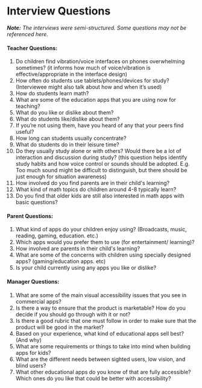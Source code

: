 # Interview Questions

***Note:** The interviews were semi-structured. Some questions may not be referenced here.*


#### Teacher Questions:

1. Do children find vibration/voice interfaces on phones overwhelming sometimes? (it informs how much of voice/vibration is effective/appropriate in the interface design)
2. How often do students use tablets/phones/devices for study? (Interviewee might also talk about how and when it’s used)
3. How do students learn math?
4. What are some of the education apps that you are using now for teaching?
5. What do you like or dislike about them?
6. What do students like/dislike about them?
7. If you’re not using them, have you heard of any that your peers find useful?
8. How long can students usually concentrate?
9. What do students do in their leisure time?
10. Do they usually study alone or with others? Would there be a lot of interaction and discussion during study?
 (this question helps identify study habits and how voice control or sounds should be adopted. E.g. Too much sound might be difficult to distinguish, but there should be just enough for situation awareness)
11. How involved do you find parents are in their child's learning?
12. What kind of math topics do children around 4-8 typically learn?
13. Do you find that older kids are still also interested in math apps with basic questions?

#### Parent Questions:

1. What kind of apps do your children enjoy using? (Broadcasts, music, reading, gaming, education. etc.)
2. Which apps would you prefer them to use (for entertainment/ learning)? 
3. How involved are parents in their child's learning?
4. What are some of the concerns with children using specially designed apps? (gaming/education apps. etc)
5. Is your child currently using any apps you like or dislike?

#### Manager Questions:

1. What are some of the main visual accessibility issues that you see in commercial apps?
2. Is there a way to ensure that the product is marketable? How do you decide if you should go through with it or not?
3. Is there a good rubric that one must follow in order to make sure that the product will be good in the market?
4. Based on your experience, what kind of educational apps sell best? (And why)
5. What are some requirements or things to take into mind when building apps for kids?
6. What are the different needs between sighted users, low vision, and blind users?
7. What other educational apps do you know of that are fully accessible? Which ones do you like that could be better with accessibility?
